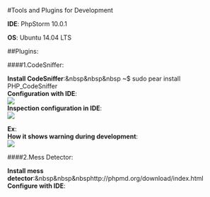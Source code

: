 #Tools and Plugins for Development

**IDE**: PhpStorm 10.0.1

**OS**: Ubuntu 14.04 LTS

##Plugins:

####1.CodeSniffer:

 **Install CodeSniffer**:&nbsp&nbsp&nbsp ~$ sudo pear install PHP_CodeSniffer  
  **Configuration with IDE**:  
  ![](/images/logo.png)  
  **Inspection configuration in IDE**:  
  ![](/images/logo.png)
  
  **Ex**:  
  **How it shows warning during development**:  
  ![](/images/logo.png)
  
####2.Mess Detector:

  **Install mess detector**:&nbsp&nbsp&nbsphttp://phpmd.org/download/index.html  
  **Configure with IDE**:
